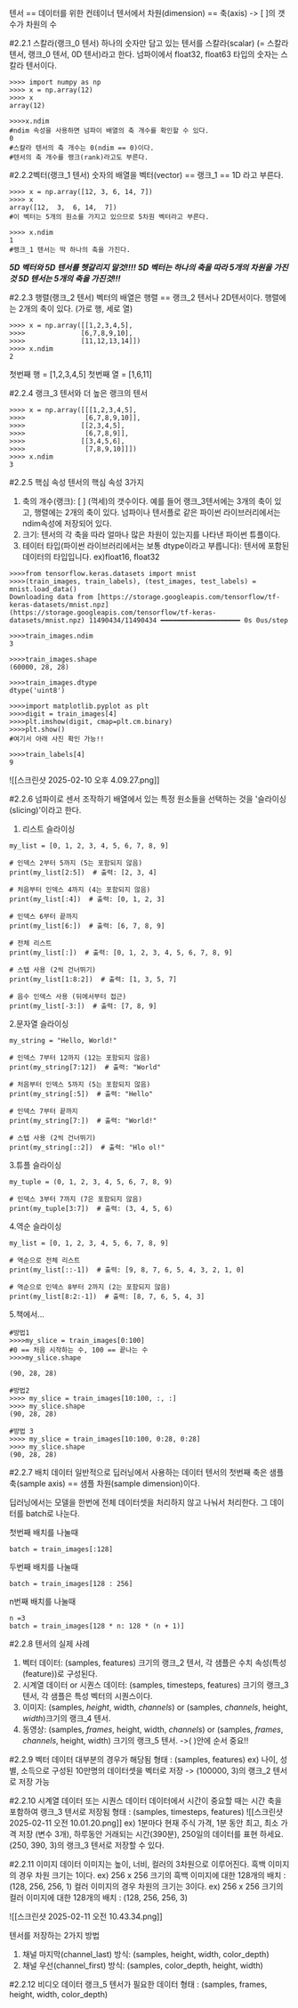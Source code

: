 텐서 == 데이터를 위한 컨테이너
텐서에서 차원(dimension) == 축(axis)
-> [ ]의 갯수가 차원의 수

#2.2.1 스칼라(랭크_0 텐서)
하나의 숫자만 담고 있는 텐서를 스칼라(scalar) (= 스칼라 텐서, 랭크_0 텐서, 0D 텐서)라고 한다.
넘파이에서 float32, float63 타입의 숫자는 스칼라 텐서이다.

```
>>>> import numpy as np
>>>> x = np.array(12)
>>>> x
array(12)

>>>>x.ndim
#ndim 속성을 사용하면 넘파이 배열의 축 개수를 확인할 수 있다.
0
#스칼라 텐서의 축 개수는 0(ndim == 0)이다.
#텐서의 축 개수를 랭크(rank)라고도 부른다.
```

#2.2.2벡터(랭크_1 텐서)
숫자의 배열을 벡터(vector) == 랭크_1 == 1D 라고 부른다.
```
>>>> x = np.array([12, 3, 6, 14, 7])
>>>> x
array([12,  3,  6, 14,  7])
#이 벡터는 5개의 원소를 가지고 있으므로 5차원 벡터라고 부른다.

>>>> x.ndim
1
#랭크_1 텐서는 딱 하나의 축을 가진다.
```


***5D 벡터와 5D 텐서를 헷갈리지 말것!!!!***
***5D 벡터는 하나의 축을 따라 5개의 차원을 가진것 5D 텐서는 5개의 축을 가진것!!!***


#2.2.3 행렬(랭크_2 텐서)
벡터의 배열은 행렬 == 랭크_2 텐서나 2D텐서이다.
행렬에는 2개의 축이 있다. (가로 행, 세로 열)
```
>>>> x = np.array([[1,2,3,4,5],
>>>> 			  [6,7,8,9,10],
>>>> 			  [11,12,13,14]])
>>>> x.ndim
2
```
첫번째 행 = [1,2,3,4,5]
첫번째 열 = [1,6,11]

#2.2.4 랭크_3 텐서와 더 높은 랭크의 텐서
```
>>>> x = np.array([[[1,2,3,4,5],
>>>> 			   [6,7,8,9,10]],
>>>> 			  [[2,3,4,5],
>>>> 			   [6,7,8,9]],
>>>> 			  [[3,4,5,6],
>>>> 			   [7,8,9,10]]])
>>>> x.ndim
3
```


#2.2.5 핵심 속성
텐서의 핵심 속성 3가지
1. 축의 개수(랭크): [ ] (꺽세)의 갯수이다. 예를 들어 랭크_3텐서에는 3개의 축이 있고, 행렬에는 2개의 축이 있다. 넘파이나 텐서플로 같은 파이썬 라이브러리에서는 ndim속성에 저장되어 있다.
2. 크기: 텐서의 각 축을 따라 얼마나 많은 차원이 있는지를 나타낸 파이썬 튜플이다. 
3. 테이터 타입(파이썬 라이브러리에서는 보통 dtype이라고 부릅니다): 텐서에 포함된 데이터의 타입입니다. ex)float16, float32

```
>>>>from tensorflow.keras.datasets import mnist
>>>>(train_images, train_labels), (test_images, test_labels) = mnist.load_data()
Downloading data from [https://storage.googleapis.com/tensorflow/tf-keras-datasets/mnist.npz](https://storage.googleapis.com/tensorflow/tf-keras-datasets/mnist.npz) 11490434/11490434 ━━━━━━━━━━━━━━━━━━━━ 0s 0us/step

>>>>train_images.ndim
3

>>>>train_images.shape
(60000, 28, 28)

>>>>train_images.dtype
dtype('uint8')

>>>>import matplotlib.pyplot as plt
>>>>digit = train_images[4]
>>>>plt.imshow(digit, cmap=plt.cm.binary)
>>>>plt.show()
#여기서 아래 사진 확인 가능!!

>>>>train_labels[4]
9
```
![[스크린샷 2025-02-10 오후 4.09.27.png]]

#2.2.6 넘파이로 센서 조작하기
배열에서 있는 특정 원소들을 선택하는 것을 '슬라이싱(slicing)'이라고 한다.

1. 리스트 슬라이싱
```
my_list = [0, 1, 2, 3, 4, 5, 6, 7, 8, 9]

# 인덱스 2부터 5까지 (5는 포함되지 않음)
print(my_list[2:5])  # 출력: [2, 3, 4]

# 처음부터 인덱스 4까지 (4는 포함되지 않음)
print(my_list[:4])  # 출력: [0, 1, 2, 3]

# 인덱스 6부터 끝까지
print(my_list[6:])  # 출력: [6, 7, 8, 9]

# 전체 리스트
print(my_list[:])  # 출력: [0, 1, 2, 3, 4, 5, 6, 7, 8, 9]

# 스텝 사용 (2씩 건너뛰기)
print(my_list[1:8:2])  # 출력: [1, 3, 5, 7]

# 음수 인덱스 사용 (뒤에서부터 접근)
print(my_list[-3:])  # 출력: [7, 8, 9]
```

2.문자열 슬라이싱
```
my_string = "Hello, World!"

# 인덱스 7부터 12까지 (12는 포함되지 않음)
print(my_string[7:12])  # 출력: "World"

# 처음부터 인덱스 5까지 (5는 포함되지 않음)
print(my_string[:5])  # 출력: "Hello"

# 인덱스 7부터 끝까지
print(my_string[7:])  # 출력: "World!"

# 스텝 사용 (2씩 건너뛰기)
print(my_string[::2])  # 출력: "Hlo ol!"
```

3.튜플 슬라이싱
```
my_tuple = (0, 1, 2, 3, 4, 5, 6, 7, 8, 9)

# 인덱스 3부터 7까지 (7은 포함되지 않음)
print(my_tuple[3:7])  # 출력: (3, 4, 5, 6)
```

4.역순 슬라이싱
```
my_list = [0, 1, 2, 3, 4, 5, 6, 7, 8, 9]

# 역순으로 전체 리스트
print(my_list[::-1])  # 출력: [9, 8, 7, 6, 5, 4, 3, 2, 1, 0]

# 역순으로 인덱스 8부터 2까지 (2는 포함되지 않음)
print(my_list[8:2:-1])  # 출력: [8, 7, 6, 5, 4, 3]
```

5.책에서...
```
#방법1
>>>>my_slice = train_images[0:100]
#0 == 처음 시작하는 수, 100 == 끝나는 수
>>>>my_slice.shape

(90, 28, 28)

#방법2
>>>> my_slice = train_images[10:100, :, :]
>>>> my_slice.shape
(90, 28, 28)

#방법 3
>>>> my_slice = train_images[10:100, 0:28, 0:28]
>>>> my_slice.shape
(90, 28, 28)
```

#2.2.7 배치 데이터
일반적으로 딥러닝에서 사용하는 데이터 텐서의 첫번째 축은 샘플축(sample axis) == 샘플 차원(sample dimension)이다.

딥러닝에서는 모델을 한번에 전체 데이터셋을 처리하지 않고 나눠서 처리한다.
그 데이터를 batch로 나눈다. 

첫번째 배치를 나눌때
```
batch = train_images[:128]
```

두번째 배치를 나눌때
```
batch = train_images[128 : 256]
```

n번째 배치를 나눌때
```
n =3
batch = train_images[128 * n: 128 * (n + 1)]
```

#2.2.8 텐서의 실제 사례
1. 벡터 데이터: (samples, features) 크기의 랭크_2 텐서, 각 샘플은 수치 속성(특성(feature))로 구성된다.
2. 시계열 데이터 or 시퀀스 데이터: (samples, timesteps, features) 크기의 랭크_3 텐서, 각 샘플은 특성 벡터의 시퀀스이다.
3. 이미지: (samples, *height*, width, *channels*) or (samples, *channels*, height, *width*)크기의 랭크_4 텐서. 
4. 동영상: (samples, *frames*, height, width, *channels*) or (samples, *frames*, *channels*, height, width) 크기의 랭크_5 텐서. 
	->( )안에 순서 중요!! 

#2.2.9 벡터 데이터
대부분의 경우가 해당됨
형태 : (samples, features)
ex) 나이, 성별, 소득으로 구성된 10만명의 데이터셋을 벡터로 저장
-> (100000, 3)의 랭크_2 텐서로 저장 가능

#2.2.10 시계열 데이터 또는 시퀀스 데이터
데이터에서 시간이 중요할 때는 시간 축을 포함하여 랭크_3 텐서로 저장됨
형태 : (samples, timesteps, features)
![[스크린샷 2025-02-11 오전 10.01.20.png]]
ex) 1분마다 현재 주식 가격, 1분 동안 최고, 최소 가격 저장 (변수 3개), 하루동안 거래되는 시간(390분), 250일의 데이터를 표현 하세요. (250, 390, 3)의 랭크_3 텐서로 저장할 수 있다.

#2.2.11 이미지 데이터
이미지는 높이, 너비, 컬러의 3차원으로 이루어진다. 
흑백 이미지의 경우 차원 크기는 1이다.
ex) 256 x 256 크기의 흑백 이미지에 대한 128개의 배치 : (128, 256, 256, 1)
컬러 이미지의 경우 차원의 크기는 3이다.
ex) 256 x 256 크기의 컬러 이미지에 대한 128개의 배치 : (128, 256, 256, 3)

![[스크린샷 2025-02-11 오전 10.43.34.png]]

텐서를 저장하는 2가지 방법
1. 채널 마지막(channel_last) 방식: (samples, height, width, color_depth)
2. 채널 우선(channel_first) 방식: (samples, color_depth, height, width)

#2.2.12 비디오 데이터
랭크_5 텐서가 필요한 데이터 
형태 : (samples, frames, height, width, color_depth)

